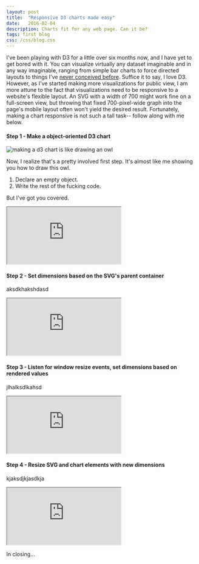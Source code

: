 ```yaml
---
layout: post
title:  "Responsive D3 charts made easy"
date:   2016-02-04
description: Charts fit for any web page. Can it be?
tags: first blog
css: /css/blog.css
---
```


I've been playing with D3 for a little over six months now, and I have yet to get bored with it. You can visualize virtually any dataset imaginable and in any way imaginable, ranging from simple bar charts to force directed layouts to things I've [never conceived before](http://listen.hatnote.com/). Suffice it to say, I love D3. However, as I've started making more visualizations for public view, I am more attune to the fact that visualizations need to be responsive to a website's flexible layout. An SVG with a width of 700 might work fine on a full-screen view, but throwing that fixed 700-pixel-wide graph into the page's mobile layout often won't yield the desired result. Fortunately, making a chart responsive is not such a tall task-- follow along with me below.

#### Step 1 - Make a object-oriented D3 chart
![making a d3 chart is like drawing an owl](http://lh5.ggpht.com/tM5qqA-3dBqOzpkx4q39Ltqu9Zj2pT9Uml4J7FI2-1leq5puUvJKlYZKew2jeBcxid6kmS0vyM693gvXkcTIzvJPyyM "making a d3 chart is like drawing an owl")

Now, I realize that's a pretty involved first step. It's almost like me showing you how to draw this owl.

1. Declare an empty object.
2. Write the rest of the fucking code.

But I've got you covered. 


<!--{% highlight js %}
{% endhighlight %}-->

<iframe src="http://cpgruber.github.io/responsive-d3-demo/step1.html" ></iframe>

#### Step 2 - Set dimensions based on the SVG's parent container
aksdkhakshdasd

<iframe src="http://cpgruber.github.io/responsive-d3-demo/step2.html" ></iframe>

#### Step 3 - Listen for window resize events, set dimensions based on rendered values
jlhalksdlkahsd

<iframe src="http://cpgruber.github.io/responsive-d3-demo/step3.html" ></iframe>

#### Step 4 - Resize SVG and chart elements with new dimensions
kjaksdjkjasdkja

<iframe src="http://cpgruber.github.io/responsive-d3-demo/step4.html" ></iframe>

In closing...
